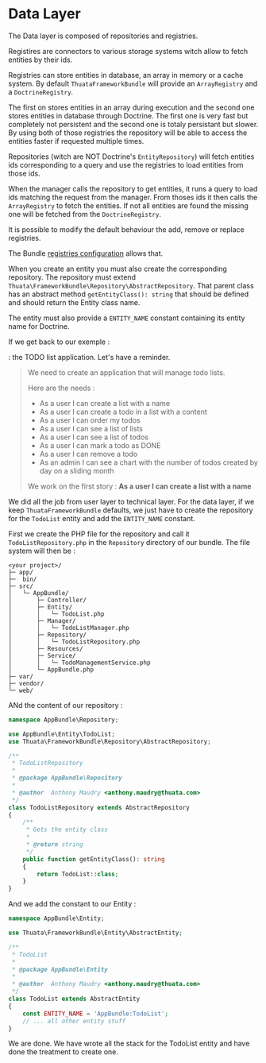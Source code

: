 # Data Layer

The Data layer is composed of repositories and registries.
 
Registires are connectors to various storage systems witch allow to fetch entities by their ids.

Registries can store entities in database, an array in memory or a cache system. By default
```ThuataFrameworkBundle``` will provide an ```ArrayRegistry``` and a ```DoctrineRegistry```.

The first on stores entities in an array during execution and the second one stores entities in
database through Doctrine. The first one is very fast but completely not persistent and the
second one is totaly persistant but slower. By using both of those registries the repository
will be able to access the entities faster if requested multiple times.

Repositories (witch are NOT Doctrine's ```EntityRepository```) will fetch entities ids
corresponding to a query and use the registries to load entities from those ids.

When the manager calls the repository to get entities, it runs a query to load ids matching
the request from the manager. From thoses ids it then calls the ```ArrayRegistry``` to fetch
the entities. If not all entities are found the missing one will be fetched from the
 ```DoctrineRegistry```.
 
It is possible to modify the default behaviour the add, remove or replace registries.

The Bundle [registries configuration](../configuration/registries.md) allows that.

When you create an entity you must also create the corresponding repository. The repository
 must extend ```Thuata\FrameworkBundle\Repository\AbstractRepository```. That parent class
 has an abstract method ```getEntityClass(): string``` that should be defined and should
 return the Entity class name.
 
The entity must also provide a ```ENTITY_NAME``` constant containing its entity name for
Doctrine.

If we get back to our exemple :

 : the TODO list application. Let's have a
reminder.

>We need to create an application that will manage todo lists.
>
> Here are the needs :
>- As a user I can create a list with a name
>- As a user I can create a todo in a list with a content
>- As a user I can order my todos
>- As a user I can see a list of lists
>- As a user I can see a list of todos
>- As a user I can mark a todo as DONE
>- As a user I can remove a todo
>- As an admin I can see a chart with the number of todos created by day
>on a sliding month
>
>We work on the first story : __As a user I can create a list with a
>name__

We did all the job from user layer to technical layer. For the data layer, if we keep
 ```ThuataFrameworkBundle``` defaults, we just have to create the repository for the
 ```TodoList``` entity and add the ```ENTITY_NAME``` constant.
 
First we create the PHP file for the repository and call it ```TodoListRepository.php```
in the ```Repository``` directory of our bundle. The file system will then be :

```
<your project>/
├─ app/
├─  bin/
├─ src/
│   └─ AppBundle/
│       ├─ Controller/
│       ├─ Entity/
│       │   └─ TodoList.php
│       ├─ Manager/
│       │   └─ TodoListManager.php
│       ├─ Repository/
│       │   └─ TodoListRepository.php
│       ├─ Resources/
│       ├─ Service/
│       │   └─ TodoManagementService.php
│       └─ AppBundle.php
├─ var/
├─ vendor/
└─ web/
```

ANd the content of our repository :

```php
namespace AppBundle\Repository;

use AppBundle\Entity\TodoList;
use Thuata\FrameworkBundle\Repository\AbstractRepository;

/**
 * TodoListRepository
 *
 * @package AppBundle\Repository
 *
 * @author  Anthony Maudry <anthony.maudry@thuata.com>
 */
class TodoListRepository extends AbstractRepository
{
    /**
     * Gets the entity class
     *
     * @return string
     */
    public function getEntityClass(): string
    {
        return TodoList::class;
    }
}
```

And we add the constant to our Entity :

```php
namespace AppBundle\Entity;

use Thuata\FrameworkBundle\Entity\AbstractEntity;

/**
 * TodoList
 *
 * @package AppBundle\Entity
 *
 * @author  Anthony Maudry <anthony.maudry@thuata.com>
 */
class TodoList extends AbstractEntity
{
    const ENTITY_NAME = 'AppBundle:TodoList';
    // ... all other entity stuff
}
```

We are done. We have wrote all the stack for the TodoList entity and have done the treatment
to create one.